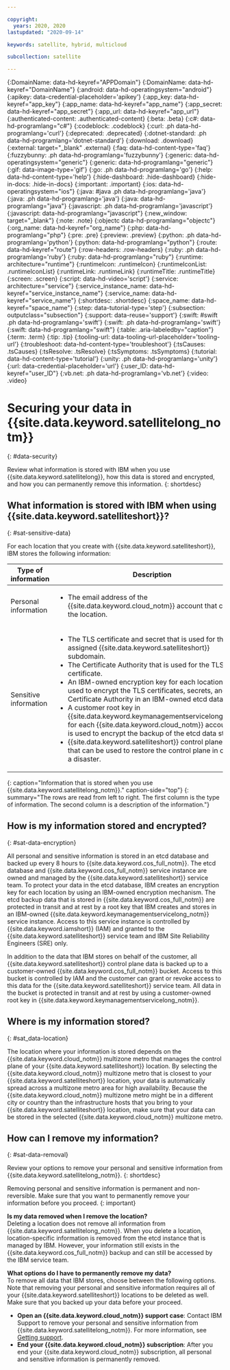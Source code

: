 ```yaml
---

copyright:
  years: 2020, 2020
lastupdated: "2020-09-14"

keywords: satellite, hybrid, multicloud

subcollection: satellite

---
```


{:DomainName: data-hd-keyref="APPDomain"}
{:DomainName: data-hd-keyref="DomainName"}
{:android: data-hd-operatingsystem="android"}
{:apikey: data-credential-placeholder='apikey'}
{:app_key: data-hd-keyref="app_key"}
{:app_name: data-hd-keyref="app_name"}
{:app_secret: data-hd-keyref="app_secret"}
{:app_url: data-hd-keyref="app_url"}
{:authenticated-content: .authenticated-content}
{:beta: .beta}
{:c#: data-hd-programlang="c#"}
{:codeblock: .codeblock}
{:curl: .ph data-hd-programlang='curl'}
{:deprecated: .deprecated}
{:dotnet-standard: .ph data-hd-programlang='dotnet-standard'}
{:download: .download}
{:external: target="_blank" .external}
{:faq: data-hd-content-type='faq'}
{:fuzzybunny: .ph data-hd-programlang='fuzzybunny'}
{:generic: data-hd-operatingsystem="generic"}
{:generic: data-hd-programlang="generic"}
{:gif: data-image-type='gif'}
{:go: .ph data-hd-programlang='go'}
{:help: data-hd-content-type='help'}
{:hide-dashboard: .hide-dashboard}
{:hide-in-docs: .hide-in-docs}
{:important: .important}
{:ios: data-hd-operatingsystem="ios"}
{:java: #java .ph data-hd-programlang='java'}
{:java: .ph data-hd-programlang='java'}
{:java: data-hd-programlang="java"}
{:javascript: .ph data-hd-programlang='javascript'}
{:javascript: data-hd-programlang="javascript"}
{:new_window: target="_blank"}
{:note: .note}
{:objectc data-hd-programlang="objectc"}
{:org_name: data-hd-keyref="org_name"}
{:php: data-hd-programlang="php"}
{:pre: .pre}
{:preview: .preview}
{:python: .ph data-hd-programlang='python'}
{:python: data-hd-programlang="python"}
{:route: data-hd-keyref="route"}
{:row-headers: .row-headers}
{:ruby: .ph data-hd-programlang='ruby'}
{:ruby: data-hd-programlang="ruby"}
{:runtime: architecture="runtime"}
{:runtimeIcon: .runtimeIcon}
{:runtimeIconList: .runtimeIconList}
{:runtimeLink: .runtimeLink}
{:runtimeTitle: .runtimeTitle}
{:screen: .screen}
{:script: data-hd-video='script'}
{:service: architecture="service"}
{:service_instance_name: data-hd-keyref="service_instance_name"}
{:service_name: data-hd-keyref="service_name"}
{:shortdesc: .shortdesc}
{:space_name: data-hd-keyref="space_name"}
{:step: data-tutorial-type='step'}
{:subsection: outputclass="subsection"}
{:support: data-reuse='support'}
{:swift: #swift .ph data-hd-programlang='swift'}
{:swift: .ph data-hd-programlang='swift'}
{:swift: data-hd-programlang="swift"}
{:table: .aria-labeledby="caption"}
{:term: .term}
{:tip: .tip}
{:tooling-url: data-tooling-url-placeholder='tooling-url'}
{:troubleshoot: data-hd-content-type='troubleshoot'}
{:tsCauses: .tsCauses}
{:tsResolve: .tsResolve}
{:tsSymptoms: .tsSymptoms}
{:tutorial: data-hd-content-type='tutorial'}
{:unity: .ph data-hd-programlang='unity'}
{:url: data-credential-placeholder='url'}
{:user_ID: data-hd-keyref="user_ID"}
{:vb.net: .ph data-hd-programlang='vb.net'}
{:video: .video}



# Securing your data in {{site.data.keyword.satellitelong_notm}}
{: #data-security}

Review what information is stored with IBM when you use {{site.data.keyword.satellitelong}}, how this data is stored and encrypted, and how you can permanently remove this information.
{: shortdesc}

## What information is stored with IBM when using {{site.data.keyword.satelliteshort}}?
{: #sat-sensitive-data}

For each location that you create with {{site.data.keyword.satelliteshort}}, IBM stores the following information: 

|Type of information|Description|
|--------------|---------------------------------|
|Personal information|<ul><li>The email address of the {{site.data.keyword.cloud_notm}} account that created the location.</li></ul>|
|Sensitive information|<ul><li>The TLS certificate and secret that is used for the assigned {{site.data.keyword.satelliteshort}} subdomain.</li><li>The Certificate Authority that is used for the TLS certificate.</li><li>An IBM-owned encryption key for each location that is used to encrypt the TLS certificates, secrets, and Certificate Authority in an IBM-owned etcd data store.</li><li>A customer root key in {{site.data.keyword.keymanagementservicelong_notm}} for each {{site.data.keyword.cloud_notm}} account that is used to encrypt the backup of the etcd data store.</li><li>{{site.data.keyword.satelliteshort}} control plane data that can be used to restore the control plane in case of a disaster.</li></ul>|
{: caption="Information that is stored when you use {{site.data.keyword.satellitelong_notm}}." caption-side="top"}
{: summary="The rows are read from left to right. The first column is the type of information. The second column is a description of the information."}

## How is my information stored and encrypted?
{: #sat-data-encryption}

All personal and sensitive information is stored in an etcd database and backed up every 8 hours to {{site.data.keyword.cos_full_notm}}. The etcd database and {{site.data.keyword.cos_full_notm}} service instance are owned and managed by the {{site.data.keyword.satelliteshort}} service team. To protect your data in the etcd database, IBM creates an encryption key for each location by using an IBM-owned encryption mechanism. The etcd backup data that is stored in {{site.data.keyword.cos_full_notm}} are protected in transit and at rest by a root key that IBM creates and stores in an IBM-owned {{site.data.keyword.keymanagementservicelong_notm}} service instance. Access to this service instance is controlled by {{site.data.keyword.iamshort}} (IAM) and granted to the {{site.data.keyword.satelliteshort}} service team and IBM Site Reliability Engineers (SRE) only. 

In addition to the data that IBM stores on behalf of the customer, all {{site.data.keyword.satelliteshort}} control plane data is backed up to a customer-owned {{site.data.keyword.cos_full_notm}} bucket. Access to this bucket is controlled by IAM and the customer can grant or revoke access to this data for the {{site.data.keyword.satelliteshort}} service team. All data in the bucket is protected in transit and at rest by using a customer-owned root key in {{site.data.keyword.keymanagementservicelong_notm}}. 

## Where is my information stored?
{: #sat_data-location}

The location where your information is stored depends on the {{site.data.keyword.cloud_notm}} multizone metro that manages the control plane of your {{site.data.keyword.satelliteshort}} location. By selecting the {{site.data.keyword.cloud_notm}} multizone metro that is closest to your {{site.data.keyword.satelliteshort}} location, your data is automatically spread across a multizone metro area for high availability. Because the {{site.data.keyword.cloud_notm}} multizone metro might be in a different city or country than the infrastructure hosts that you bring to your {{site.data.keyword.satelliteshort}} location, make sure that your data can be stored in the selected {{site.data.keyword.cloud_notm}} multizone metro. 

## How can I remove my information?
{: #sat-data-removal}

Review your options to remove your personal and sensitive information from {{site.data.keyword.satellitelong_notm}}. 
{: shortdesc}

Removing personal and sensitive information is permanent and non-reversible. Make sure that you want to permanently remove your information before you proceed.
{: important}

**Is my data removed when I remove the location?** </br>
Deleting a location does not remove all information from {{site.data.keyword.satellitelong_notm}}. When you delete a location, location-specific information is removed from the etcd instance that is managed by IBM. However, your information still exists in the {{site.data.keyword.cos_full_notm}} backup and can still be accessed by the IBM service team. 

**What options do I have to permanently remove my data?**</br>
To remove all data that IBM stores, choose between the following options. Note that removing your personal and sensitive information requires all of your {{site.data.keyword.satelliteshort}} locations to be deleted as well. Make sure that you backed up your data before your proceed.

- **Open an {{site.data.keyword.cloud_notm}} support case**: Contact IBM Support to remove your personal and sensitive information from {{site.data.keyword.satellitelong_notm}}. For more information, see [Getting support](/docs/get-support?topic=get-support-using-avatar).
- **End your {{site.data.keyword.cloud_notm}} subscription**: After you end your {{site.data.keyword.cloud_notm}} subscription, all personal and sensitive information is permanently removed. 
